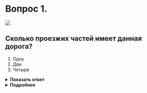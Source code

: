 # Вопрос 1.

![](https://s.drom.ru/i24227/pdd/tickets/2016/1542608234.jpg)

## Сколько проезжих частей имеет данная дорога?

1. Одну
2. Две
3. Четыре

<details>
<summary><b>Показать ответ</b></summary>
Правильный ответ: 2
</details>
<details>
<summary><b>Подробнее</b></summary>
Разделительная полоса делит дорогу на проезжие части. Данная дорога имеет две проезжие части, четыре полосы движения.
(Пункт 1.2 ПДД)
</details>